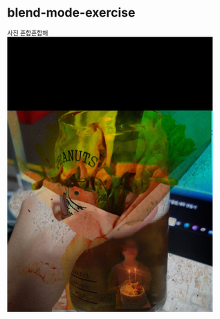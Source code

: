 # blend-mode-exercise
사진 혼합혼합해
![이미지](https://github.com/sujeongHeo/blend-mode-exercise/blob/master/111111.png)
